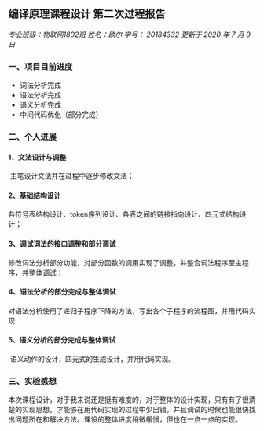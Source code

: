 
##  编译原理课程设计 第二次过程报告

*专业班级：物联网1802班       姓名：欧尔       学号： 20184332              更新于 2020 年 7 月 9 日* 



### 一、项目目前进度

+ 词法分析完成
+ 语法分析完成
+ 语义分析完成
+ 中间代码优化（部分完成）

### 二、个人进展

#### 1、文法设计与调整

​	主笔设计文法并在过程中逐步修改文法；

#### 2、基础结构设计

​	各符号表结构设计、token序列设计、各表之间的链接指向设计、四元式结构设计；

#### 3、调试词法的接口调整和部分调试

​	修改词法分析部分功能，对部分函数的调用实现了调整，并整合词法程序至主程序，并整体调试；

#### 4、语法分析的部分完成与整体调试

​	对语法分析使用了递归子程序下降的方法，写出各个子程序的流程图，并用代码实现

#### 5、语义分析的部分完成与整体调试

​	语义动作的设计，四元式的生成设计，并用代码实现。



### 三、实验感想

​	本次课程设计，对于我来说还是挺有难度的，对于整体的设计实现，只有有了很清楚的实现思想，才能够在用代码实现的过程中少出错，并且调试的时候也能很快找出问题所在和解决方法。课设的整体进度稍微缓慢，但也在一点一点的实现。




